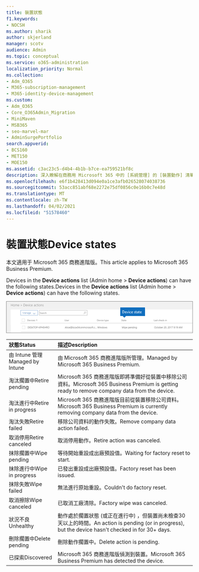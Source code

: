 ```yaml
---
title: 裝置狀態
f1.keywords:
- NOCSH
ms.author: sharik
author: skjerland
manager: scotv
audience: Admin
ms.topic: conceptual
ms.service: o365-administration
localization_priority: Normal
ms.collection:
- Adm_O365
- M365-subscription-management
- M365-identity-device-management
ms.custom:
- Adm_O365
- Core_O365Admin_Migration
- MiniMaven
- MSB365
- seo-marvel-mar
- AdminSurgePortfolio
search.appverid:
- BCS160
- MET150
- MOE150
ms.assetid: c3ac23c5-d4b4-4b1b-b7ce-ea759521bf8c
description: 深入瞭解在商務用 Microsoft 365 中的 [系統管理] 的 [裝置動作] 清單中的各種裝置狀態。
ms.openlocfilehash: e6f1b428413d094e0a1ce3afb026528074038736
ms.sourcegitcommit: 53acc851abf68e2272e75df0856c0e16b0c7e48d
ms.translationtype: MT
ms.contentlocale: zh-TW
ms.lasthandoff: 04/02/2021
ms.locfileid: "51578460"
---
```

# <a name="device-states"></a><span data-ttu-id="8d6c0-103">裝置狀態</span><span class="sxs-lookup"><span data-stu-id="8d6c0-103">Device states</span></span>

<span data-ttu-id="8d6c0-104">本文適用于 Microsoft 365 商務進階版。</span><span class="sxs-lookup"><span data-stu-id="8d6c0-104">This article applies to Microsoft 365 Business Premium.</span></span>

<span data-ttu-id="8d6c0-105">Devices in the **Device actions** list (Admin home \> **Device actions**) can have the following states.</span><span class="sxs-lookup"><span data-stu-id="8d6c0-105">Devices in the **Device actions** list (Admin home \> **Device actions**) can have the following states.</span></span>
  
![In the Device actions list, you can see the Devices states.](../media/a621c47e-45d9-4e1a-beb9-c03254d40c1d.png)
  
|<span data-ttu-id="8d6c0-107">**狀態**</span><span class="sxs-lookup"><span data-stu-id="8d6c0-107">**Status**</span></span>|<span data-ttu-id="8d6c0-108">**描述**</span><span class="sxs-lookup"><span data-stu-id="8d6c0-108">**Description**</span></span>|
|:-----|:-----|
|<span data-ttu-id="8d6c0-109">由 Intune 管理</span><span class="sxs-lookup"><span data-stu-id="8d6c0-109">Managed by Intune</span></span>  <br/> |<span data-ttu-id="8d6c0-110">由 Microsoft 365 商務進階版所管理。</span><span class="sxs-lookup"><span data-stu-id="8d6c0-110">Managed by Microsoft 365 Business Premium.</span></span>  <br/> |
|<span data-ttu-id="8d6c0-111">淘汰擱置中</span><span class="sxs-lookup"><span data-stu-id="8d6c0-111">Retire pending</span></span>  <br/> |<span data-ttu-id="8d6c0-112">Microsoft 365 商務進階版即將準備好從裝置中移除公司資料。</span><span class="sxs-lookup"><span data-stu-id="8d6c0-112">Microsoft 365 Business Premium is getting ready to remove company data from the device.</span></span>  <br/> |
|<span data-ttu-id="8d6c0-113">淘汰進行中</span><span class="sxs-lookup"><span data-stu-id="8d6c0-113">Retire in progress</span></span>  <br/> |<span data-ttu-id="8d6c0-114">Microsoft 365 商務進階版目前從裝置移除公司資料。</span><span class="sxs-lookup"><span data-stu-id="8d6c0-114">Microsoft 365 Business Premium is currently removing company data from the device.</span></span>  <br/> |
|<span data-ttu-id="8d6c0-115">淘汰失敗</span><span class="sxs-lookup"><span data-stu-id="8d6c0-115">Retire failed</span></span>  <br/> | <span data-ttu-id="8d6c0-116">移除公司資料的動作失敗。</span><span class="sxs-lookup"><span data-stu-id="8d6c0-116">Remove company data action failed.</span></span>  <br/> |
|<span data-ttu-id="8d6c0-117">取消停用</span><span class="sxs-lookup"><span data-stu-id="8d6c0-117">Retire canceled</span></span>  <br/> |<span data-ttu-id="8d6c0-118">取消停用動作。</span><span class="sxs-lookup"><span data-stu-id="8d6c0-118">Retire action was canceled.</span></span>  <br/> |
|<span data-ttu-id="8d6c0-119">抹除擱置中</span><span class="sxs-lookup"><span data-stu-id="8d6c0-119">Wipe pending</span></span>  <br/> |<span data-ttu-id="8d6c0-120">等待開始重設成出廠預設值。</span><span class="sxs-lookup"><span data-stu-id="8d6c0-120">Waiting for factory reset to start.</span></span>  <br/> |
|<span data-ttu-id="8d6c0-121">抹除進行中</span><span class="sxs-lookup"><span data-stu-id="8d6c0-121">Wipe in progress</span></span>  <br/> |<span data-ttu-id="8d6c0-122">已發出重設成出廠預設值。</span><span class="sxs-lookup"><span data-stu-id="8d6c0-122">Factory reset has been issued.</span></span>  <br/> |
|<span data-ttu-id="8d6c0-123">抹除失敗</span><span class="sxs-lookup"><span data-stu-id="8d6c0-123">Wipe failed</span></span>  <br/> |<span data-ttu-id="8d6c0-124">無法進行原始重設。</span><span class="sxs-lookup"><span data-stu-id="8d6c0-124">Couldn't do factory reset.</span></span>  <br/> |
|<span data-ttu-id="8d6c0-125">取消擦除</span><span class="sxs-lookup"><span data-stu-id="8d6c0-125">Wipe canceled</span></span>  <br/> |<span data-ttu-id="8d6c0-126">已取消工廠清除。</span><span class="sxs-lookup"><span data-stu-id="8d6c0-126">Factory wipe was canceled.</span></span>  <br/> |
|<span data-ttu-id="8d6c0-127">狀況不良</span><span class="sxs-lookup"><span data-stu-id="8d6c0-127">Unhealthy</span></span>  <br/> |<span data-ttu-id="8d6c0-128">動作處於擱置狀態 (或正在進行中) ，但裝置尚未檢查30天以上的時間。</span><span class="sxs-lookup"><span data-stu-id="8d6c0-128">An action is pending (or in progress), but the device hasn't checked in for 30+ days.</span></span>  <br/> |
|<span data-ttu-id="8d6c0-129">刪除擱置中</span><span class="sxs-lookup"><span data-stu-id="8d6c0-129">Delete pending</span></span>  <br/> |<span data-ttu-id="8d6c0-130">刪除動作擱置中。</span><span class="sxs-lookup"><span data-stu-id="8d6c0-130">Delete action is pending.</span></span>  <br/> |
|<span data-ttu-id="8d6c0-131">已探索</span><span class="sxs-lookup"><span data-stu-id="8d6c0-131">Discovered</span></span>  <br/> |<span data-ttu-id="8d6c0-132">Microsoft 365 商務進階版偵測到裝置。</span><span class="sxs-lookup"><span data-stu-id="8d6c0-132">Microsoft 365 Business Premium has detected the device.</span></span>  <br/> |
   
